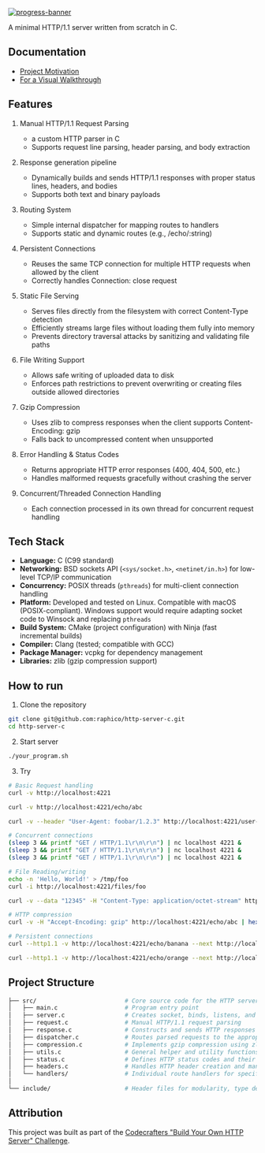 [![progress-banner](https://backend.codecrafters.io/progress/http-server/e590a1ed-5581-4c50-92c3-173fc54ce8b7)](https://app.codecrafters.io/users/codecrafters-bot?r=2qF)

A minimal HTTP/1.1 server written from scratch in C.

## Documentation

- [Project Motivation](./docs/motivation.md)
- [For a Visual Walkthrough](./docs/architecture.png)

## Features

1. Manual HTTP/1.1 Request Parsing

   - a custom HTTP parser in C
   - Supports request line parsing, header parsing, and body extraction

2. Response generation pipeline

   - Dynamically builds and sends HTTP/1.1 responses with proper status lines, headers, and bodies
   - Supports both text and binary payloads

3. Routing System

   - Simple internal dispatcher for mapping routes to handlers
   - Supports static and dynamic routes (e.g., /echo/:string)

4. Persistent Connections

   - Reuses the same TCP connection for multiple HTTP requests when allowed by the client
   - Correctly handles Connection: close request

5. Static File Serving

   - Serves files directly from the filesystem with correct Content-Type detection
   - Efficiently streams large files without loading them fully into memory
   - Prevents directory traversal attacks by sanitizing and validating file paths

6. File Writing Support

   - Allows safe writing of uploaded data to disk
   - Enforces path restrictions to prevent overwriting or creating files outside allowed directories

7. Gzip Compression

   - Uses zlib to compress responses when the client supports Content-Encoding: gzip
   - Falls back to uncompressed content when unsupported

8. Error Handling & Status Codes

   - Returns appropriate HTTP error responses (400, 404, 500, etc.)
   - Handles malformed requests gracefully without crashing the server

9. Concurrent/Threaded Connection Handling
   - Each connection processed in its own thread for concurrent request handling

## Tech Stack

- **Language:** C (C99 standard)
- **Networking:** BSD sockets API (`<sys/socket.h>`, `<netinet/in.h>`) for low-level TCP/IP communication
- **Concurrency:** POSIX threads (`pthreads`) for multi-client connection handling
- **Platform:** Developed and tested on Linux. Compatible with macOS (POSIX-compliant). Windows support would require adapting socket code to Winsock and replacing `pthreads`
- **Build System:** CMake (project configuration) with Ninja (fast incremental builds)
- **Compiler:** Clang (tested; compatible with GCC)
- **Package Manager:** vcpkg for dependency management
- **Libraries:** zlib (gzip compression support)

## How to run

1. Clone the repository

```bash
git clone git@github.com:raphico/http-server-c.git
cd http-server-c
```

2. Start server

```bash
./your_program.sh
```

3. Try

```bash
# Basic Request handling
curl -v http://localhost:4221

curl -v http://localhost:4221/echo/abc

curl -v --header "User-Agent: foobar/1.2.3" http://localhost:4221/user-agent

# Concurrent connections
(sleep 3 && printf "GET / HTTP/1.1\r\n\r\n") | nc localhost 4221 &
(sleep 3 && printf "GET / HTTP/1.1\r\n\r\n") | nc localhost 4221 &
(sleep 3 && printf "GET / HTTP/1.1\r\n\r\n") | nc localhost 4221 &

# File Reading/writing
echo -n 'Hello, World!' > /tmp/foo
curl -i http://localhost:4221/files/foo

curl -v --data "12345" -H "Content-Type: application/octet-stream" http://localhost:4221/files/file_123

# HTTP compression
curl -v -H "Accept-Encoding: gzip" http://localhost:4221/echo/abc | hexdump -C

# Persistent connections
curl --http1.1 -v http://localhost:4221/echo/banana --next http://localhost:4221/user-agent -H "User-Agent: blueberry/apple-blueberry"

curl --http1.1 -v http://localhost:4221/echo/orange --next http://localhost:4221/ -H "Connection: close"
```

## Project Structure

```bash
├── src/                         # Core source code for the HTTP server
│   ├── main.c                   # Program entry point
│   ├── server.c                 # Creates socket, binds, listens, and accepts client connections
│   ├── request.c                # Manual HTTP/1.1 request parsing
│   ├── response.c               # Constructs and sends HTTP responses to clients
│   ├── dispatcher.c             # Routes parsed requests to the appropriate handler
│   ├── compression.c            # Implements gzip compression using zlib
│   ├── utils.c                  # General helper and utility functions
│   ├── status.c                 # Defines HTTP status codes and their corresponding messages
│   ├── headers.c                # Handles HTTP header creation and management
│   └── handlers/                # Individual route handlers for specific endpoints
│
└── include/                     # Header files for modularity, type definitions, and forward declarations
```

## Attribution

This project was built as part of the [Codecrafters "Build Your Own HTTP Server" Challenge](https://app.codecrafters.io/courses/http-server/overview).
